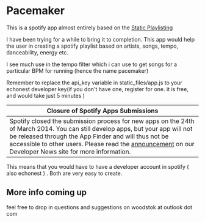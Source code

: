 

Pacemaker
===============
This is a spotify app almost entirely based on the [Static Playlisting](http://static.echonest.com/playlist-demo/)

I have been trying for a while to bring it to completion. This app would help the user in creating a spotify playlist based on artists, songs, tempo, danceability, energy etc.

I see much use in the tempo filter which i can use to get songs for a particular BPM for running (hence the name pacemaker)

Remember to replace the api_key variable in static_files/app.js to your echonest developer key(if you don't have one, register for one. it is free, and would take just 5 minutes )

| Closure of Spotify Apps Submissions   |
| ------------------------------------- |
| Spotify closed the submission process for new apps on the 24th of March 2014. You can still develop apps, but your app will not be released through the App Finder and will thus not be accessible to other users. Please read the [announcement](http://devnews.spotify.com/2014/03/24/closure-of-spotify-apps-submissions/) on our Developer News site for more information. |
This means that you would have to have a developer account in spotify ( also echonest ) . Both are very easy to create.

## More info coming up
feel free to drop in questions and suggestions on woodstok at outlook dot com

